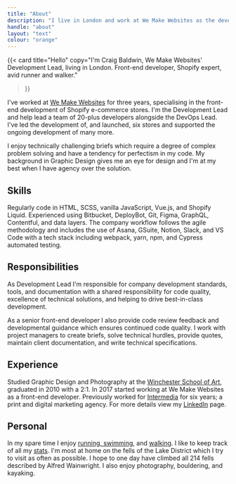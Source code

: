 ```yaml
---
title: "About"
description: "I live in London and work at We Make Websites as the development lead. I'm also a front-end developer, pod development lead, Shopify expert, and avid runner and walker."
handle: "about"
layout: "text"
colour: "orange"
---
```


{{<
  card
  title="Hello"
  copy="I'm Craig Baldwin, We Make Websites' Development Lead, living in London. Front-end developer, Shopify expert, avid runner and walker."
>}}

I've worked at [We Make Websites](https://wemakewebsites.com/) for three years, specialising in the front-end development of Shopify e-commerce stores. I'm the Development Lead and help lead a team of 20-plus developers alongside the DevOps Lead. I've led the development of, and launched, six stores and supported the ongoing development of many more.

I enjoy technically challenging briefs which require a degree of complex problem solving and have a tendency for perfectism in my code. My background in Graphic Design gives me an eye for design and I'm at my best when I have agency over the solution.

## Skills
Regularly code in HTML, SCSS, vanilla JavaScript, Vue.js, and Shopify Liquid. Experienced using Bitbucket, DeployBot, Git, Figma, GraphQL, Contentful, and data layers. The company workflow follows the agile methodology and includes the use of Asana, GSuite, Notion, Slack, and VS Code with a tech stack including webpack, yarn, npm, and Cypress automated testing.

## Responsibilities

As Development Lead I'm responsible for company development standards, tools, and documentation with a shared responsibility for code quality, excellence of technical solutions, and helping to drive best-in-class development.

As a senior front-end developer I also provide code review feedback and developmental guidance which ensures continued code quality. I work with project managers to create briefs, solve technical hurdles, provide quotes, maintain client documentation, and write technical specifications.

## Experience
Studied Graphic Design and Photography at the [Winchester School of Art](http://www.southampton.ac.uk/wsa/index.page), graduated in 2010 with a 2:1. In 2017 started working at We Make Websites as a front-end developer. Previously worked for [Intermedia](https://intermediasolutions.com/) for six years; a print and digital marketing agency. For more details view my [LinkedIn](http://uk.linkedin.com/in/craigbaldwin/) page.

## Personal
In my spare time I enjoy [running, swimming](https://www.strava.com/athletes/craigbaldwin), and [walking](/stats/mountains). I like to keep track of all my [stats](/stats/distances). I'm most at home on the fells of the Lake District which I try to visit as often as possible. I hope to one day have climbed all 214 fells described by Alfred Wainwright. I also enjoy photography, bouldering, and kayaking.
